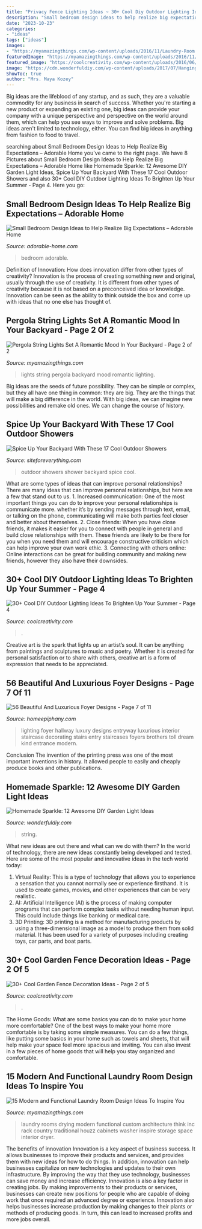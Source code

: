 ```yaml
---
title: "Privacy Fence Lighting Ideas ~ 30+ Cool Diy Outdoor Lighting Ideas To Brighten Up Your Summer"
description: "Small bedroom design ideas to help realize big expectations – adorable home"
date: "2023-10-23"
categories:
- "ideas"
tags: ["ideas"]
images:
- "https://myamazingthings.com/wp-content/uploads/2016/11/Laundry-Room.-Laundry-Room-Ideas.-Laundry-room-with-custom-cabinets-storage-space-and-drying-rack.-Laundry-Room-Design.-THINK-architecture-Inc.-.jpg"
featuredImage: "https://myamazingthings.com/wp-content/uploads/2016/11/Laundry-Room.-Laundry-Room-Ideas.-Laundry-room-with-custom-cabinets-storage-space-and-drying-rack.-Laundry-Room-Design.-THINK-architecture-Inc.-.jpg"
featured_image: "https://coolcreativity.com/wp-content/uploads/2016/06/Wheel-Cover-Fence-Flowers.jpg"
image: "https://cdn.wonderfuldiy.com/wp-content/uploads/2017/07/Hanging-cutout-lights.jpg"
ShowToc: true
author: "Mrs. Maya Kozey"
---
```



Big ideas are the lifeblood of any startup, and as such, they are a valuable commodity for any business in search of success. Whether you're starting a new product or expanding an existing one, big ideas can provide your company with a unique perspective and perspective on the world around them, which can help you see ways to improve and solve problems. Big ideas aren't limited to technology, either. You can find big ideas in anything from fashion to food to travel.

	

		
searching about Small Bedroom Design Ideas to Help Realize Big Expectations – Adorable Home you've came to the right page. We have 8 Pictures about Small Bedroom Design Ideas to Help Realize Big Expectations – Adorable Home like Homemade Sparkle: 12 Awesome DIY Garden Light Ideas, Spice Up Your Backyard With These 17 Cool Outdoor Showers and also 30+ Cool DIY Outdoor Lighting Ideas To Brighten Up Your Summer - Page 4. Here you go:
		
    
## Small Bedroom Design Ideas To Help Realize Big Expectations – Adorable Home

<img loading=lazy src="https://adorable-home.com/wp-content/gallery/small-bedroom-design-ideas/small-bedroom-design-ideas-3.jpg" onerror="this.onerror=null;this.src='https://tse2.mm.bing.net/th?id=OIP.vbbB6ZUYU6q8fOzb9iGfgAHaFj&amp;pid=15.1';" alt="Small Bedroom Design Ideas to Help Realize Big Expectations – Adorable Home">

_Source: adorable-home.com_

>bedroom adorable. 

	

Definition of Innovation: How does innovation differ from other types of creativity?
Innovation is the process of creating something new and original, usually through the use of creativity. It is different from other types of creativity because it is not based on a preconceived idea or knowledge. Innovation can be seen as the ability to think outside the box and come up with ideas that no one else has thought of.

    
## Pergola String Lights Set A Romantic Mood In Your Backyard - Page 2 Of 2

<img loading=lazy src="http://myamazingthings.com/wp-content/uploads/2017/05/pergola-lighting-ideas-string-lights-1024x683.jpg" onerror="this.onerror=null;this.src='https://tse3.mm.bing.net/th?id=OIP.ILYdwJdlByyX6w5comvouQHaE8&amp;pid=15.1';" alt="Pergola String Lights Set A Romantic Mood In Your Backyard - Page 2 of 2">

_Source: myamazingthings.com_

>lights string pergola backyard mood romantic lighting. 

	

Big ideas are the seeds of future possibility. They can be simple or complex, but they all have one thing in common: they are big. They are the things that will make a big difference in the world. With big ideas, we can imagine new possibilities and remake old ones. We can change the course of history.

    
## Spice Up Your Backyard With These 17 Cool Outdoor Showers

<img loading=lazy src="http://siteforeverything.com/wp-content/uploads/2016/04/Outdoor-Shower-9.jpg" onerror="this.onerror=null;this.src='https://tse2.mm.bing.net/th?id=OIP.0eXLz_6_uZ-mY6nXD-YILAHaJ4&amp;pid=15.1';" alt="Spice Up Your Backyard With These 17 Cool Outdoor Showers">

_Source: siteforeverything.com_

>outdoor showers shower backyard spice cool. 

	

What are some types of ideas that can improve personal relationships?
There are many ideas that can improve personal relationships, but here are a few that stand out to us. 1. Increased communication: One of the most important things you can do to improve your personal relationships is communicate more. whether it’s by sending messages through text, email, or talking on the phone, communicating will make both parties feel closer and better about themselves. 2. Close friends: When you have close friends, it makes it easier for you to connect with people in general and build close relationships with them. These friends are likely to be there for you when you need them and will encourage constructive criticism which can help improve your own work ethic. 3. Connecting with others online: Online interactions can be great for building community and making new friends, however they also have their downsides.

    
## 30+ Cool DIY Outdoor Lighting Ideas To Brighten Up Your Summer - Page 4

<img loading=lazy src="https://coolcreativity.com/wp-content/uploads/2016/07/Succulent-Fountain-Lights.jpg" onerror="this.onerror=null;this.src='https://tse3.mm.bing.net/th?id=OIP.mjHLi4mvGUx7ZCN2pfKg0gHaLH&amp;pid=15.1';" alt="30+ Cool DIY Outdoor Lighting Ideas To Brighten Up Your Summer - Page 4">

_Source: coolcreativity.com_

>. 

	

Creative art is the spark that lights up an artist’s soul. It can be anything from paintings and sculptures to music and poetry. Whether it is created for personal satisfaction or to share with others, creative art is a form of expression that needs to be appreciated.

    
## 56 Beautiful And Luxurious Foyer Designs - Page 7 Of 11

<img loading=lazy src="http://www.homeepiphany.com/wp-content/uploads/2015/10/56-Beautiful-And-Luxurious-Foyer-Designs-35.jpg" onerror="this.onerror=null;this.src='https://tse1.mm.bing.net/th?id=OIP.zWvJ1qha3mRJ3UMDq-sOPAHaLH&amp;pid=15.1';" alt="56 Beautiful And Luxurious Foyer Designs - Page 7 of 11">

_Source: homeepiphany.com_

>lighting foyer hallway luxury designs entryway luxurious interior staircase decorating stairs entry staircases foyers brothers toll dream kind entrance modern. 

	

Conclusion
The invention of the printing press was one of the most important inventions in history. It allowed people to easily and cheaply produce books and other publications.

    
## Homemade Sparkle: 12 Awesome DIY Garden Light Ideas

<img loading=lazy src="https://cdn.wonderfuldiy.com/wp-content/uploads/2017/07/Hanging-cutout-lights.jpg" onerror="this.onerror=null;this.src='https://tse4.mm.bing.net/th?id=OIP.Dtq-aYnU7PY6Grc5nePYWAHaJ4&amp;pid=15.1';" alt="Homemade Sparkle: 12 Awesome DIY Garden Light Ideas">

_Source: wonderfuldiy.com_

>string. 

	

What new ideas are out there and what can we do with them?
In the world of technology, there are new ideas constantly being developed and tested. Here are some of the most popular and innovative ideas in the tech world today: 
1. Virtual Reality: This is a type of technology that allows you to experience a sensation that you cannot normally see or experience firsthand. It is used to create games, movies, and other experiences that can be very realistic. 
2. AI: Artificial Intelligence (AI) is the process of making computer programs that can perform complex tasks without needing human input. This could include things like banking or medical care. 
3. 3D Printing: 3D printing is a method for manufacturing products by using a three-dimensional image as a model to produce them from solid material. It has been used for a variety of purposes including creating toys, car parts, and boat parts.

    
## 30+ Cool Garden Fence Decoration Ideas - Page 2 Of 5

<img loading=lazy src="https://coolcreativity.com/wp-content/uploads/2016/06/Wheel-Cover-Fence-Flowers.jpg" onerror="this.onerror=null;this.src='https://tse4.mm.bing.net/th?id=OIP.bkbtUYOv1m6INudJ-P4AdAHaJ4&amp;pid=15.1';" alt="30+ Cool Garden Fence Decoration Ideas - Page 2 of 5">

_Source: coolcreativity.com_

>. 

	

The Home Goods: What are some basics you can do to make your home more comfortable?
One of the best ways to make your home more comfortable is by taking some simple measures. You can do a few things, like putting some basics in your home such as towels and sheets, that will help make your space feel more spacious and inviting. You can also invest in a few pieces of home goods that will help you stay organized and comfortable.

    
## 15 Modern And Functional Laundry Room Design Ideas To Inspire You

<img loading=lazy src="https://myamazingthings.com/wp-content/uploads/2016/11/Laundry-Room.-Laundry-Room-Ideas.-Laundry-room-with-custom-cabinets-storage-space-and-drying-rack.-Laundry-Room-Design.-THINK-architecture-Inc.-.jpg" onerror="this.onerror=null;this.src='https://tse4.mm.bing.net/th?id=OIP.s6xtsC6a0ZNR0Inh5lD2TwHaLE&amp;pid=15.1';" alt="15 Modern and Functional Laundry Room Design Ideas To Inspire You">

_Source: myamazingthings.com_

>laundry rooms drying modern functional custom architecture think inc rack country traditional houzz cabinets washer inspire storage space interior dryer. 

	

The benefits of innovation
Innovation is a key aspect of business success. It allows businesses to improve their products and services, and provides them with new ideas for how to do things. In addition, innovation can help businesses capitalize on new technologies and updates to their own infrastructure. By improving the way that they use technology, businesses can save money and increase efficiency.
Innovation is also a key factor in creating jobs. By making improvements to their products or services, businesses can create new positions for people who are capable of doing work that once required an advanced degree or experience. Innovation also helps businesses increase production by making changes to their plants or methods of producing goods. In turn, this can lead to increased profits and more jobs overall.


